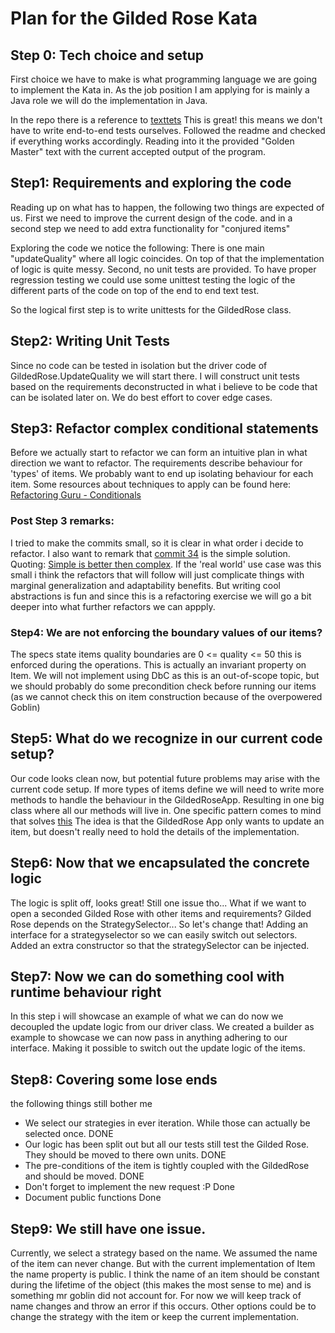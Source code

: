 # Plan for the Gilded Rose Kata

## Step 0: Tech choice and setup
First choice we have to make is what programming language we are going to implement the Kata in.
As the job position I am applying for is mainly a Java role we will do the implementation in Java.

In the repo there is a reference to [texttets](texttests/README.md) This is great! this means we don't have to write
end-to-end tests ourselves. Followed the readme and checked if everything works accordingly. Reading into it the provided
"Golden Master" text with the current accepted output of the program.

## Step1: Requirements and exploring the code
Reading up on what has to happen, the following two things are expected of us.
First we need to improve the current design of the code.
and in a second step we need to add extra functionality for "conjured items"

Exploring the code we notice the following: There is one main "updateQuality" where all logic coincides. On top of
that the implementation of logic is quite messy. Second, no unit tests are provided. To have proper regression testing
we could use some unittest testing the logic of the different parts of the code on top of the end to end text test.

So the logical first step is to write unittests for the GildedRose class.


## Step2: Writing Unit Tests
Since no code can be tested in isolation but the driver code of GildedRose.UpdateQuality we will start there.
I will construct unit tests based on the requirements deconstructed in what i believe to be code that can be isolated
later on. We do best effort to cover edge cases.


## Step3: Refactor complex conditional statements
Before we actually start to refactor we can form an intuitive plan in what direction we want to refactor.
The requirements describe behaviour for 'types' of items. We probably want to end up isolating behaviour for each
item. Some resources about techniques to apply can be found here: 
[Refactoring Guru - Conditionals](https://refactoring.guru/refactoring/techniques/simplifying-conditional-expressions)

### Post Step 3 remarks:
I tried to make the commits small, so it is clear in what order i decide to refactor.
I also want to remark that [commit 34](https://github.com/RobbeHeirman/GildedRose-Conundra/commit/bdcb91ac0df73f3126cb9158a6a62a9dac919346)
is the simple solution. Quoting: [Simple is better then complex](https://peps.python.org/pep-0020/).
If the 'real world' use case was this small i think the refactors that will follow will just complicate things with marginal
generalization and adaptability benefits. But writing cool abstractions is fun and since this is a refactoring exercise we
will go a bit deeper into what further refactors we can appply.

### Step4: We are not enforcing the boundary values of our items?
The specs state items quality boundaries are 0 <= quality <= 50 this is enforced during the operations. This
is actually an invariant property on Item. We will not implement using DbC as this is an out-of-scope topic, but we
should probably do some precondition check before running our items 
(as we cannot check this on item construction because of the overpowered Goblin)

## Step5: What do we recognize in our current code setup?
Our code looks clean now, but potential future problems may arise with the current code setup. If more types
of items define we will need to write more methods to handle the behaviour in the GildedRoseApp. Resulting in one big 
class where all our methods will live in. One specific pattern comes to mind that solves [this](https://refactoring.guru/design-patterns/strategy)
The idea is that the GildedRose App only wants to update an item, but doesn't really need to hold the details of the
implementation.

## Step6: Now that we encapsulated the concrete logic 
The logic is split off, looks great! Still one issue tho... What if we want to open a seconded Gilded Rose with other
items and requirements? Gilded Rose depends on the StrategySelector... So let's change that!
Adding an interface for a strategyselector so we can easily switch out selectors. Added an extra constructor so that
the strategySelector can be injected.

## Step7: Now we can do something cool with runtime behaviour right
In this step i will showcase an example of what we can do now we decoupled the update logic from our driver class.
We created a builder as example to showcase we can now pass in anything adhering to our interface. Making it possible
to switch out the update logic of the items.

## Step8: Covering some lose ends
the following things still bother me
- We select our strategies in ever iteration. While those can actually be selected once. DONE
- Our logic has been split out but all our tests still test the Gilded Rose. They should be moved to there own units. DONE
- The pre-conditions of the item is tightly coupled with the GildedRose and should be moved. DONE
- Don't forget to implement the new request :P Done
- Document public functions Done

## Step9: We still have one issue.
Currently, we select a strategy based on the name. We assumed the name of the item can never change.
But with the current implementation of Item the name property is public. I think the name of an item should be constant
during the lifetime of the object (this makes the most sense to me) and is something mr goblin did not account for.
For now we will keep track of name changes and throw an error if this occurs. Other options could be to change
the strategy with the item or keep the current implementation.

